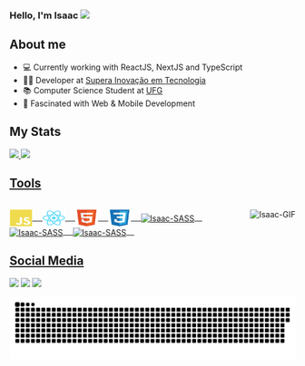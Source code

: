 ### Hello, I'm Isaac  <img src="https://media.giphy.com/media/hvRJCLFzcasrR4ia7z/giphy.gif" width="30px">
## About me

- 💻 Currently working with ReactJS, NextJS and TypeScript
- 👨‍💻 Developer at <a href="https://www.supera.com.br/">Supera Inovação em Tecnologia</a>
- 📚 Computer Science Student at <a href="https://www.ufg.br/">UFG</a>
- 📱 Fascinated with Web & Mobile Development
## My Stats
 <div>
  <a href="https://github.com/isaacbrasil">
  <img height="180em" src="https://github-readme-stats.vercel.app/api?username=isaacbrasil&show_icons=true&theme=tokyonight&include_all_commits=true&count_private=true"/>
  <img height="180em" src="https://github-readme-stats.vercel.app/api/top-langs/?username=isaacbrasil&layout=compact&langs_count=7&theme=synthwave"/>
</div>
 
## Tools
<div style="display: inline_block"><br>
  <img align="center" alt="Isaac-Js" height="30" width="40" src="https://raw.githubusercontent.com/devicons/devicon/master/icons/javascript/javascript-plain.svg" title="JavaScript">&ensp;&ensp;
 <img align="center" alt="Isaac-React" height="30" width="40" src="https://raw.githubusercontent.com/devicons/devicon/master/icons/react/react-original.svg" title="React">&ensp;&ensp;
 <img align="center" alt="Isaac-HTML" height="30" width="40" src="https://raw.githubusercontent.com/devicons/devicon/master/icons/html5/html5-original.svg" title="HTML5">&ensp;&ensp;
 <img align="center" alt="Isaac-CSS" height="30" width="40" src="https://raw.githubusercontent.com/devicons/devicon/master/icons/css3/css3-original.svg" title="Css3">&ensp;&ensp;
 <img align="center" alt="Isaac-SASS" height="30" width="40" src="https://img.icons8.com/color/30/000000/sass.png" title="Sass"/>&ensp;&ensp;
 <img align="right" alt="Isaac-GIF" src="https://media.giphy.com/media/37Uer6MbSlFgA/giphy.gif?cid=ecf05e476wg2g5gya72amctnvd1l4wshdcjipyvax1n4e45f&rid=giphy.gif&ct=s">
 <img align="center" alt="Isaac-SASS" height="30" width="40" src="https://cdn.worldvectorlogo.com/logos/figma-1.svg" width="16px" title="Figma">&ensp;&ensp;
 <img align="center" alt="Isaac-SASS" height="40" width="40" src="https://img.icons8.com/color/30/000000/bootstrap.png" title="Bootstrap"/>&ensp;&ensp;                                                                                                                                               
 </div>
  
  ## Social Media
 
<div>
  <a href="https://instagram.com/zachbr" target="_blank"><img src="https://img.shields.io/badge/-Instagram-%23E4405F?style=for-the-badge&logo=instagram&logoColor=white" target="_blank"></a>
  <a href = "mailto:isaac_brasil_oliveira@hotmail.com"><img src="https://img.shields.io/badge/Microsoft_Outlook-0078D4?style=for-the-badge&logo=microsoft-outlook&logoColor=white" target="_blank"></a>
  <a href="https://www.linkedin.com/in/isaacbrasiloliveira/" target="_blank"><img src="https://img.shields.io/badge/-LinkedIn-%230077B5?style=for-the-badge&logo=linkedin&logoColor=white" target="_blank"></a> 
 
  
 ![Snake animation](https://github.com/isaacbrasil/isaacbrasil/blob/output/github-contribution-grid-snake.svg)
</div>

